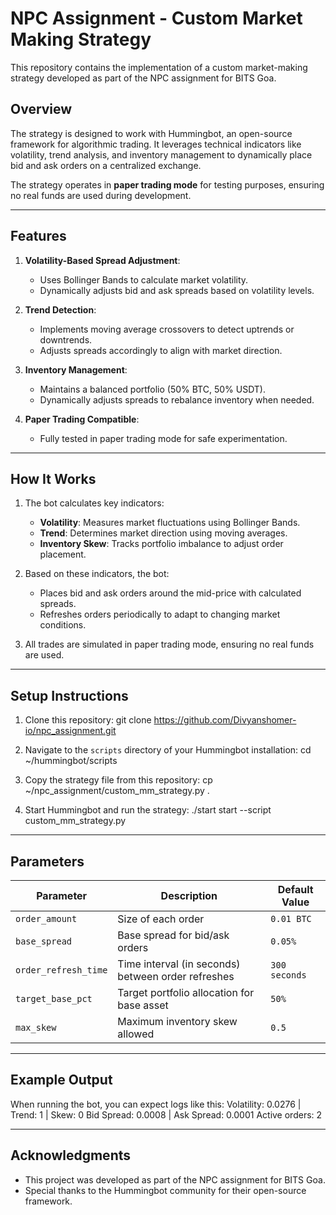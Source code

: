 # **NPC Assignment - Custom Market Making Strategy**

This repository contains the implementation of a custom market-making strategy developed as part of the NPC assignment for BITS Goa.

## **Overview**
The strategy is designed to work with Hummingbot, an open-source framework for algorithmic trading. It leverages technical indicators like volatility, trend analysis, and inventory management to dynamically place bid and ask orders on a centralized exchange.

The strategy operates in **paper trading mode** for testing purposes, ensuring no real funds are used during development.

---

## **Features**
1. **Volatility-Based Spread Adjustment**:
   - Uses Bollinger Bands to calculate market volatility.
   - Dynamically adjusts bid and ask spreads based on volatility levels.

2. **Trend Detection**:
   - Implements moving average crossovers to detect uptrends or downtrends.
   - Adjusts spreads accordingly to align with market direction.

3. **Inventory Management**:
   - Maintains a balanced portfolio (50% BTC, 50% USDT).
   - Dynamically adjusts spreads to rebalance inventory when needed.

4. **Paper Trading Compatible**:
   - Fully tested in paper trading mode for safe experimentation.

---

## **How It Works**
1. The bot calculates key indicators:
   - **Volatility**: Measures market fluctuations using Bollinger Bands.
   - **Trend**: Determines market direction using moving averages.
   - **Inventory Skew**: Tracks portfolio imbalance to adjust order placement.
   
2. Based on these indicators, the bot:
   - Places bid and ask orders around the mid-price with calculated spreads.
   - Refreshes orders periodically to adapt to changing market conditions.

3. All trades are simulated in paper trading mode, ensuring no real funds are used.

---

## **Setup Instructions**
1. Clone this repository:
git clone https://github.com/Divyanshomer-io/npc_assignment.git

2. Navigate to the `scripts` directory of your Hummingbot installation:
cd ~/hummingbot/scripts

3. Copy the strategy file from this repository:
cp ~/npc_assignment/custom_mm_strategy.py .

4. Start Hummingbot and run the strategy:
./start
start --script custom_mm_strategy.py


---

## **Parameters**
| Parameter              | Description                                       | Default Value |
|------------------------|---------------------------------------------------|---------------|
| `order_amount`         | Size of each order                                | `0.01 BTC`    |
| `base_spread`          | Base spread for bid/ask orders                    | `0.05%`       |
| `order_refresh_time`   | Time interval (in seconds) between order refreshes | `300 seconds` |
| `target_base_pct`      | Target portfolio allocation for base asset         | `50%`         |
| `max_skew`             | Maximum inventory skew allowed                    | `0.5`         |

---

## **Example Output**
When running the bot, you can expect logs like this:
Volatility: 0.0276 | Trend: 1 | Skew: 0
Bid Spread: 0.0008 | Ask Spread: 0.0001
Active orders: 2

---

## **Acknowledgments**
- This project was developed as part of the NPC assignment for BITS Goa.
- Special thanks to the Hummingbot community for their open-source framework.

